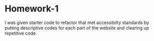# Homework-1

I was given starter code to refactor that met accessibilty standards by putting descriptive codes for each part of the website and clearing up repetitive code.
